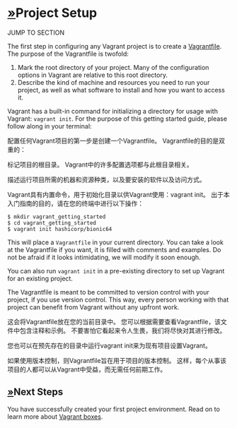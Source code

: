 # [»](https://www.vagrantup.com/intro/getting-started/project_setup#project-setup)Project Setup

JUMP TO SECTION

The first step in configuring any Vagrant project is to create a [Vagrantfile](https://www.vagrantup.com/docs/vagrantfile/). The purpose of the Vagrantfile is twofold:

1. Mark the root directory of your project. Many of the configuration options in Vagrant are relative to this root directory.
2. Describe the kind of machine and resources you need to run your project, as well as what software to install and how you want to access it.

Vagrant has a built-in command for initializing a directory for usage with Vagrant: `vagrant init`. For the purpose of this getting started guide, please follow along in your terminal:

配置任何Vagrant项目的第一步是创建一个Vagrantfile。 Vagrantfile的目的是双重的：



标记项目的根目录。 Vagrant中的许多配置选项都与此根目录相关。



描述运行项目所需的机器和资源种类，以及要安装的软件以及访问方式。



Vagrant具有内置命令，用于初始化目录以供Vagrant使用：vagrant init。 出于本入门指南的目的，请在您的终端中进行以下操作：

```shell-session
$ mkdir vagrant_getting_started
$ cd vagrant_getting_started
$ vagrant init hashicorp/bionic64
```

This will place a `Vagrantfile` in your current directory. You can take a look at the Vagrantfile if you want, it is filled with comments and examples. Do not be afraid if it looks intimidating, we will modify it soon enough.

You can also run `vagrant init` in a pre-existing directory to set up Vagrant for an existing project.

The Vagrantfile is meant to be committed to version control with your project, if you use version control. This way, every person working with that project can benefit from Vagrant without any upfront work.

这会将Vagrantfile放在您的当前目录中。 您可以根据需要查看Vagrantfile，该文件中包含注释和示例。 不要害怕它看起来令人生畏，我们将尽快对其进行修改。



您也可以在预先存在的目录中运行vagrant init来为现有项目设置Vagrant。



如果使用版本控制，则Vagrantfile旨在用于项目的版本控制。 这样，每个从事该项目的人都可以从Vagrant中受益，而无需任何前期工作。

## [»](https://www.vagrantup.com/intro/getting-started/project_setup#next-steps)Next Steps

You have successfully created your first project environment. Read on to learn more about [Vagrant boxes](https://www.vagrantup.com/intro/getting-started/boxes).